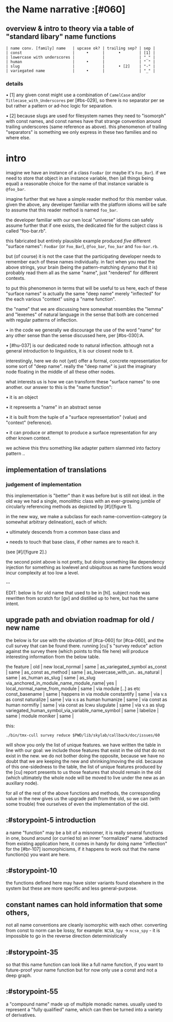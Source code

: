 # the Name narrative :[#060]

## overview & intro to theory via a table of "standard libary" name functions

    | name conv. [family] name   | upcase ok? | trailing sep? | sep |
    | const                      |     •      |      •        | [1] |
    | lowercase with underscores |            |               | "_" |
    | human                      |     •      |               | " " |
    | slug                       |            |      • [2]    | "-" |
    | variegated name            |     •      |               | "_" |


### details

  • [1] any given const might use a combination of `CamelCase` and/or
    `Titlecase_with_Underscores` per [#bs-029], so there is no separator
    per se but rather a pattern or ad-hoc logic for separation.

  • [2] because slugs are used for filesystem names they need to
    "isomorph" with const names, and const names have that strange
    convention around trailing underscores (same reference as above).
    this phenomenon of trailing "separators" is something we only
    express in these two families and no where else.




# intro

imagine we have an instance of a class `FooBar` (or maybe it's
`Foo_Bar`). if we need to store that object in an instance variable,
then (all things being equal) a reasonable choice for the name of that
instance variable is `@foo_bar`.

imagine further that we have a simple reader method for this member
value. given the above, any developer familiar with the platform idioms
will be safe to assume that this reader method is named `foo_bar`.

the developer familiar with our own local "universe" idioms can safely
assume further that if one exists, the dedicated file for the subject
class is called "foo-bar.rb".

this fabricated but entirely plausible example produced *five* different
"surface names": `FooBar` (or `Foo_Bar`), `@foo_bar`, `foo_bar` and
`foo-bar.rb`.

but (of course) it is not the case that the participating developer needs
to remember each of these names individually. in fact when you read
the above strings, your brain (being the pattern-matching dynamo that
it is) probably read them all as the same "name", just "rendered" for
different contexts.

to put this phenomenon in terms that will be useful to us here, each of
these "surface names" is actually the same "deep name" merely
"inflected" for the each various "context" using a "name function".





the "name" that we are discussing here somewhat resembles the "lemma" and
"lexemes" of natural language in the sense that both are concerned with
regular patterns of inflection.

  • in the code we generally we discourage the use of the word "name"
    for any other sense than the sense discussed here, per [#bs-030]:A.

  • [#hu-037] is our dedicated node to natural inflection. although not
    a general introduction to linguistics, it is our closest node to it.


interestingly, here we do not (yet) offer a formal, concrete
representation for some sort of "deep name". really the "deep name" is
just the imaginary node floating in the middle of all these other nodes.

what interests us is how we can transform these "surface names" to
one another. our answer to this is the "name function":

  • it is an object

  • it represents a "name" in an abstract sense

  • it is built from the tuple of a "surface representation" (value)
    and "context" (reference).

  • it can produce or attempt to produce a surface representation
    for any other known context.

we achieve this thru something like adapter pattern slammed into factory
pattern ..




## implementation of translations

### judgement of implementation

this implementation is "better" than it was before but is still not
ideal. in the old way we had a single, monolithic class with an
ever-growing jumble of circularly referencing methods as depicted by
[#]/[figure 1].

in the new way, we make a subclass for each name-convention-category
(a somewhat arbitrary delineation), each of which:

  • ultimately descends from a common base class and

  • needs to touch that base class, if other names are to reach it.

(see [#]/[figure 2].)

the second point above is not pretty, but doing something like
dependency injection for something as lowlevel and ubiquitous as name
functions would incur complexity at too low a level.




--

EDIT: below is for old name that used to be in [hl]. subject node
was rewritten from scratch for [gv] and distilled up to here, but has
the same intent.


## upgrade path and obviation roadmap for old / new name

the below is for use with the obviation of [#ca-060] for [#ca-060],
and the cull survey that can be found there. running [cu]`s
"survey reduce" action against the survey there (which points to this
file here) will produce interesting information from the below table.



  the feature             | old                   | new
  local_normal            | same                  | as_variegated_symbol
  as_const                | same                  | as_const
  as_method               | same                  | as_lowercase_with_un..
  as_natural              | same                  | as_human
  as_slug                 | same                  | as_slug
  via_anchored_in_module_name_module_name| yes    |
  local_normal_name_from_module | same            | via module [..] as etc
  const_basename          | same                  | happens in via module
  constantify             | same                  | via v.s as const
  naturalize              | same                  | via v.s as human
  humanize                | same                  | via const as human
  normifiy                | same                  | via const as lcwu
  slugulate               | same                  | via v.s as slug
  variegated_human_symbol_via_variable_name_symbol | same |
  labelize                | same                  |
  module moniker          | same                  |

this:

    ./bin/tmx-cull survey reduce $PWD/lib/skylab/callback/doc/issues/60

will show you only the list of unique features. we have written the
table in line with our goal: we include those features that exist in the
old that do not exist in the new. we do not bother doing the opposite,
because we have no doubt that we are keeping the new and
shrinking/moving the old. because of this one-sidedness to the table,
the list of unique features produced by the [cu] report presents to us
those features that should remain in the old (which ultimately the whole
node will be moved to live under the new as an auxillary node).

for all of the rest of the above functions and methods, the
corresponding value in the new gives us the upgrade path from the old,
so we can (with some trouble) free ourselves of even the implementation
of the old.




## :#storypoint-5 introduction

a name "function" may be a bit of a misnomer, it is really several functions
in one, bound around (or curried to) an inner "normalized" name. abstracted
from existing application here, it comes in handy for doing name "inflection"
for the [#br-107] isomorphicisms, if it happens to work out that the name
function(s) you want are here.



## :#storypoint-10

the functions defined here may have sister variants found elsewhere in the
system but these are more specific and less general-purpose.







## constant names can hold information that some others,

not all name conventions are cleanly isomorphic with each other.
converting from const to norm can be lossy, for example:
`NCSA_Spy` -> `ncsa_spy` - it is impossible to go in the reverse direction
deterministically



## :#storypoint-35

so that this name function can look like a full name function, if you want
to future-proof your name function but for now only use a const and not a
deep graph.



## :#storypoint-55

a "compound name" made up of multiple monadic names. usually used to represent
a "fully qualified" name, which can then be turned into a variety of
derivatives.
